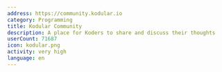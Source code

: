 ```yaml
---
address: https://community.kodular.io
category: Programming
title: Kodular Community
description: A place for Koders to share and discuss their thoughts
userCount: 71687
icon: kodular.png
activity: very high
language: en
---
```

